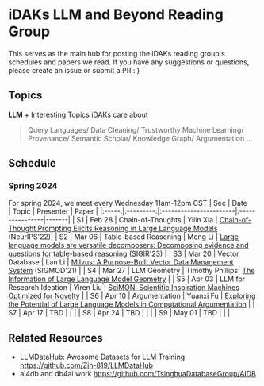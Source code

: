 # iDAKs LLM and Beyond Reading Group
This serves as the main hub for posting the iDAKs reading group's schedules and papers we read. If you have any suggestions or questions, please create an issue or submit a PR : )

## Topics
**LLM** + Interesting Topics iDAKs care about<br>
> Query Languages/ Data Cleaning/ Trustworthy Machine Learning/ Provenance/ Semantic Scholar/ Knowledge Graph/ Argumentation …

## Schedule
### Spring 2024
For spring 2024, we meet every Wednesday 11am-12pm CST
| Sec | Date&nbsp;&nbsp;&nbsp;&nbsp;&nbsp;    | Topic                 | Presenter       | Paper |
|:-----:|:---------:|:-----------------------|:----------------|-------|
| S1  | Feb 28  | Chain-of-Thoughts     | Yilin Xia       | [Chain-of-Thought Prompting Elicits Reasoning in Large Language Models](https://proceedings.neurips.cc/paper_files/paper/2022/file/9d5609613524ecf4f15af0f7b31abca4-Paper-Conference.pdf) (NeurIPS'22)|<!---end--->
| S2  | Mar 06  | Table-based Reasoning | Meng Li         | [Large language models are versatile decomposers: Decomposing evidence and questions for table-based reasoning](https://arxiv.org/pdf/2301.13808.pdf) (SIGIR'23) |  <!---end--->
| S3  | Mar 20  | Vector Database       | Lan Li          | [Milvus: A Purpose-Built Vector Data Management System](https://dl-acm-org.proxy2.library.illinois.edu/doi/10.1145/3448016.3457550) (SIGMOD'21)       | <!---end--->
| S4  | Mar 27  | LLM Geometry          | Timothy Phillips| [The Information of Large Language Model Geometry](https://arxiv.org/abs/2402.03471)  | <!---end--->
| S5  | Apr 03  | LLM for Research Ideation | Yiren Liu   | [SciMON: Scientific Inspiration Machines Optimized for Novelty](https://arxiv.org/abs/2305.14259)          |<!---end--->
| S6  | Apr 10  | Argumentation        | Yuanxi Fu       | [Exploring the Potential of Large Language Models in Computational Argumentation](https://arxiv.org/abs/2311.09022)               |<!---end--->
| S7  | Apr 17  | TBD                  |                |       |<!---end--->
| S8  | Apr 24  | TBD                  |                |       |<!---end--->
| S9  | May 01  | TBD                  |                |       |<!---end--->



## Related Resources
- LLMDataHub: Awesome Datasets for LLM Training https://github.com/Zjh-819/LLMDataHub
- ai4db and db4ai work https://github.com/TsinghuaDatabaseGroup/AIDB 
